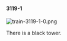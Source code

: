 #### 3119-1
![train-3119-1-0.png](https://github.com/lil-lab/nlvr/raw/master/nlvr/train/images/14/train-3119-1-0.png "train-3119-1-0.png")

There is a black tower.